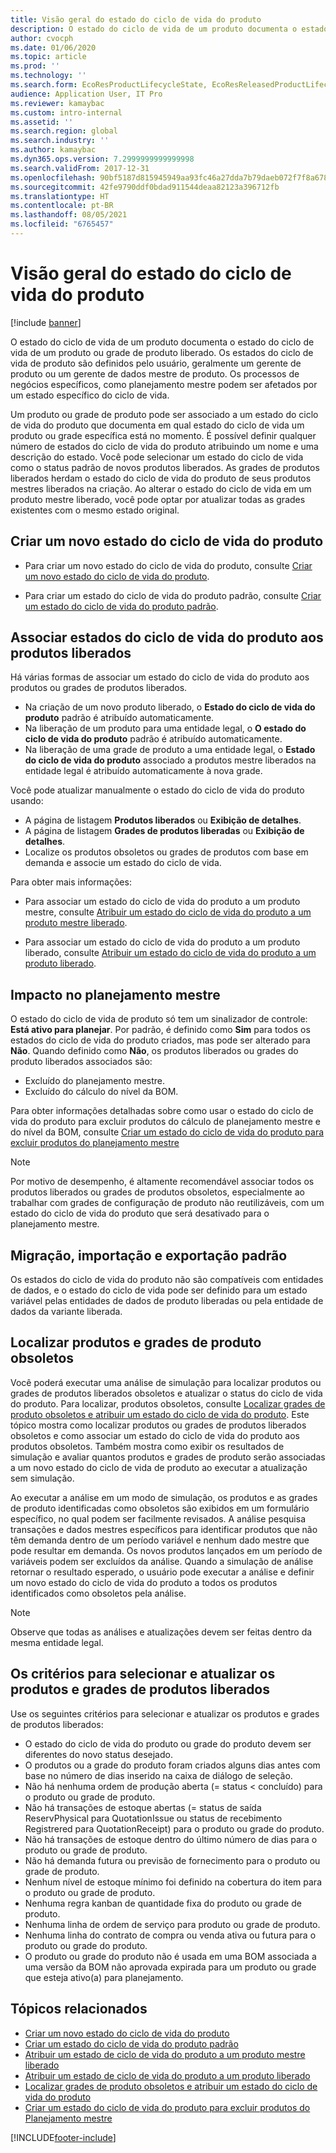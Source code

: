 ```yaml
---
title: Visão geral do estado do ciclo de vida do produto
description: O estado do ciclo de vida de um produto documenta o estado do ciclo de vida de um produto ou grade de produto liberado.
author: cvocph
ms.date: 01/06/2020
ms.topic: article
ms.prod: ''
ms.technology: ''
ms.search.form: EcoResProductLifecycleState, EcoResReleasedProductLifecycleStateChanges
audience: Application User, IT Pro
ms.reviewer: kamaybac
ms.custom: intro-internal
ms.assetid: ''
ms.search.region: global
ms.search.industry: ''
ms.author: kamaybac
ms.dyn365.ops.version: 7.2999999999999998
ms.search.validFrom: 2017-12-31
ms.openlocfilehash: 90bf5187d815945949aa93fc46a27dda7b79daeb072f7f8a678885b2f3a99fee
ms.sourcegitcommit: 42fe9790ddf0bdad911544deaa82123a396712fb
ms.translationtype: HT
ms.contentlocale: pt-BR
ms.lasthandoff: 08/05/2021
ms.locfileid: "6765457"
---
```

# <a name="product-lifecycle-state-overview"></a>Visão geral do estado do ciclo de vida do produto

[!include [banner](../includes/banner.md)]

O estado do ciclo de vida de um produto documenta o estado do ciclo de vida de um produto ou grade de produto liberado. Os estados do ciclo de vida de produto são definidos pelo usuário, geralmente um gerente de produto ou um gerente de dados mestre de produto. Os processos de negócios específicos, como planejamento mestre podem ser afetados por um estado específico do ciclo de vida.

Um produto ou grade de produto pode ser associado a um estado do ciclo de vida do produto que documenta em qual estado do ciclo de vida um produto ou grade específica está no momento. É possível definir qualquer número de estados do ciclo de vida do produto atribuindo um nome e uma descrição do estado. Você pode selecionar um estado do ciclo de vida como o status padrão de novos produtos liberados. As grades de produtos liberados herdam o estado do ciclo de vida do produto de seus produtos mestres liberados na criação. Ao alterar o estado do ciclo de vida em um produto mestre liberado, você pode optar por atualizar todas as grades existentes com o mesmo estado original.  

## <a name="create-a-new-product-lifecycle-state"></a>Criar um novo estado do ciclo de vida do produto

- Para criar um novo estado do ciclo de vida do produto, consulte [Criar um novo estado do ciclo de vida do produto](tasks/new-product-lifecycle-state.md).

- Para criar um estado do ciclo de vida do produto padrão, consulte [Criar um estado do ciclo de vida do produto padrão](tasks/default-product-lifecycle-state.md).

## <a name="associate-product-lifecycle-states-to-released-products"></a>Associar estados do ciclo de vida do produto aos produtos liberados  

Há várias formas de associar um estado do ciclo de vida do produto aos produtos ou grades de produtos liberados.

- Na criação de um novo produto liberado, o **Estado do ciclo de vida do produto** padrão é atribuído automaticamente.
- Na liberação de um produto para uma entidade legal, o **O estado do ciclo de vida do produto** padrão é atribuído automaticamente.
- Na liberação de uma grade de produto a uma entidade legal, o **Estado do ciclo de vida do produto** associado a produtos mestre liberados na entidade legal é atribuído automaticamente à nova grade.

Você pode atualizar manualmente o estado do ciclo de vida do produto usando:

- A página de listagem **Produtos liberados** ou **Exibição de detalhes**.
- A página de listagem **Grades de produtos liberadas** ou **Exibição de detalhes**.
- Localize os produtos obsoletos ou grades de produtos com base em demanda e associe um estado do ciclo de vida.  

Para obter mais informações:

- Para associar um estado do ciclo de vida do produto a um produto mestre, consulte [Atribuir um estado do ciclo de vida do produto a um produto mestre liberado](tasks/product-lifecycle-state-released-product-master.md).

- Para associar um estado do ciclo de vida do produto a um produto liberado, consulte [Atribuir um estado do ciclo de vida do produto a um produto liberado](tasks/product-lifecycle-state-released-product.md).

## <a name="impact-on-master-planning"></a>Impacto no planejamento mestre

O estado do ciclo de vida de produto só tem um sinalizador de controle: **Está ativo para planejar**. Por padrão, é definido como **Sim** para todos os estados do ciclo de vida do produto criados, mas pode ser alterado para **Não**. Quando definido como **Não**, os produtos liberados ou grades do produto liberados associados são:

- Excluído do planejamento mestre.
- Excluído do cálculo do nível da BOM.

Para obter informações detalhadas sobre como usar o estado do ciclo de vida do produto para excluir produtos do cálculo de planejamento mestre e do nível da BOM, consulte [Criar um estado do ciclo de vida do produto para excluir produtos do planejamento mestre](tasks/exclude-products-master-planning.md)

> [!NOTE]
> Por motivo de desempenho, é altamente recomendável associar todos os produtos liberados ou grades de produtos obsoletos, especialmente ao trabalhar com grades de configuração de produto não reutilizáveis, com um estado do ciclo de vida do produto que será desativado para o planejamento mestre.  

## <a name="default-migration-import-and-export"></a>Migração, importação e exportação padrão

Os estados do ciclo de vida do produto não são compatíveis com entidades de dados, e o estado do ciclo de vida pode ser definido para um estado variável pelas entidades de dados de produto liberadas ou pela entidade de dados da variante liberada.

## <a name="find-obsolete-products-and-products-variants"></a>Localizar produtos e grades de produto obsoletos

Você poderá executar uma análise de simulação para localizar produtos ou grades de produtos liberados obsoletos e atualizar o status do ciclo de vida do produto. Para localizar, produtos obsoletos, consulte [Localizar grades de produto obsoletos e atribuir um estado do ciclo de vida do produto](tasks/obsolete-product-variants.md). Este tópico mostra como localizar produtos ou grades de produtos liberados obsoletos e como associar um estado do ciclo de vida do produto aos produtos obsoletos. Também mostra como exibir os resultados de simulação e avaliar quantos produtos e grades de produto serão associadas a um novo estado do ciclo de vida de produto ao executar a atualização sem simulação.  

Ao executar a análise em um modo de simulação, os produtos e as grades de produto identificadas como obsoletos são exibidos em um formulário específico, no qual podem ser facilmente revisados. A análise pesquisa transações e dados mestres específicos para identificar produtos que não têm demanda dentro de um período variável e nenhum dado mestre que pode resultar em demanda. Os novos produtos lançados em um período de variáveis podem ser excluídos da análise. Quando a simulação de análise retornar o resultado esperado, o usuário pode executar a análise e definir um novo estado do ciclo de vida do produto a todos os produtos identificados como obsoletos pela análise.  

> [!NOTE]
> Observe que todas as análises e atualizações devem ser feitas dentro da mesma entidade legal.  

## <a name="criteria-to-select-and-update-released-products-or-product-variants"></a>Os critérios para selecionar e atualizar os produtos e grades de produtos liberados

Use os seguintes critérios para selecionar e atualizar os produtos e grades de produtos liberados:

- O estado do ciclo de vida do produto ou grade do produto devem ser diferentes do novo status desejado.
- O produtos ou a grade do produto foram criados alguns dias antes com base no número de dias inserido na caixa de diálogo de seleção.
- Não há nenhuma ordem de produção aberta (= status < concluído) para o produto ou grade de produto.
- Não há transações de estoque abertas (= status de saída ReservPhysical para QuotationIssue ou status de recebimento Registrered para QuotationReceipt) para o produto ou grade do produto.
- Não há transações de estoque dentro do último número de dias para o produto ou grade de produto.
- Não há demanda futura ou previsão de fornecimento para o produto ou grade de produto.  
- Nenhum nível de estoque mínimo foi definido na cobertura do item para o produto ou grade de produto.
- Nenhuma regra kanban de quantidade fixa do produto ou grade de produto.  
- Nenhuma linha de ordem de serviço para produto ou grade de produto.
- Nenhuma linha do contrato de compra ou venda ativa ou futura para o produto ou grade do produto.
- O produto ou grade do produto não é usada em uma BOM associada a uma versão da BOM não aprovada expirada para um produto ou grade que esteja ativo(a) para planejamento.

## <a name="related-topics"></a>Tópicos relacionados

- [Criar um novo estado do ciclo de vida do produto](tasks/new-product-lifecycle-state.md)
- [Criar um estado do ciclo de vida do produto padrão](tasks/default-product-lifecycle-state.md)
- [Atribuir um estado de ciclo de vida do produto a um produto mestre liberado](tasks/product-lifecycle-state-released-product-master.md)
- [Atribuir um estado de ciclo de vida do produto a um produto liberado](tasks/product-lifecycle-state-released-product.md)
- [Localizar grades de produto obsoletos e atribuir um estado do ciclo de vida do produto](tasks/obsolete-product-variants.md)
- [Criar um estado do ciclo de vida do produto para excluir produtos do Planejamento mestre](tasks/exclude-products-master-planning.md)


[!INCLUDE[footer-include](../../includes/footer-banner.md)]
